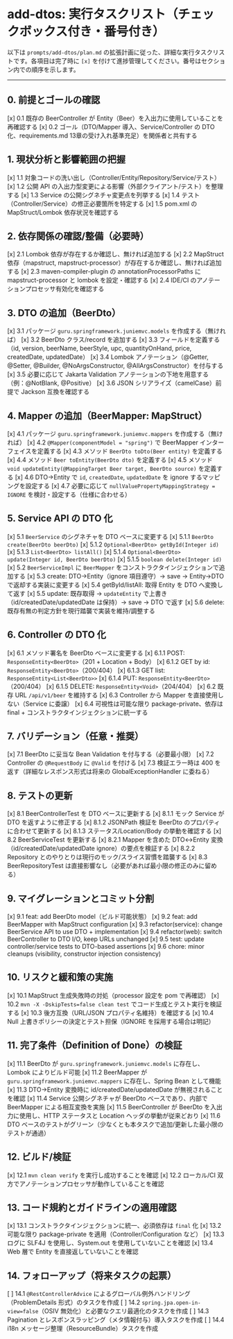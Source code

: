 # add-dtos: 実行タスクリスト（チェックボックス付き・番号付き）

以下は `prompts/add-dtos/plan.md` の拡張計画に従った、詳細な実行タスクリストです。各項目は完了時に `[x]` を付けて進捗管理してください。番号はセクション内での順序を示します。

---

## 0. 前提とゴールの確認
[x] 0.1 既存の BeerController が Entity（Beer）を入出力に使用していることを再確認する
[x] 0.2 ゴール（DTO/Mapper 導入、Service/Controller の DTO 化、requirements.md 13章の受け入れ基準充足）を関係者と共有する

## 1. 現状分析と影響範囲の把握
[x] 1.1 対象コードの洗い出し（Controller/Entity/Repository/Service/テスト）
[x] 1.2 公開 API の入出力型変更による影響（外部クライアント/テスト）を整理する
[x] 1.3 Service の公開シグネチャ変更点を列挙する
[x] 1.4 テスト（Controller/Service）の修正必要箇所を特定する
[x] 1.5 pom.xml の MapStruct/Lombok 依存状況を確認する

## 2. 依存関係の確認/整備（必要時）
[x] 2.1 Lombok 依存が存在するか確認し、無ければ追加する
[x] 2.2 MapStruct 依存（mapstruct, mapstruct-processor）が存在するか確認し、無ければ追加する
[x] 2.3 maven-compiler-plugin の annotationProcessorPaths に mapstruct-processor と lombok を設定・確認する
[x] 2.4 IDE/CI のアノテーションプロセッサ有効化を確認する

## 3. DTO の追加（BeerDto）
[x] 3.1 パッケージ `guru.springframework.juniemvc.models` を作成する（無ければ）
[x] 3.2 BeerDto クラス/record を追加する
[x] 3.3 フィールドを定義する（id, version, beerName, beerStyle, upc, quantityOnHand, price, createdDate, updatedDate）
[x] 3.4 Lombok アノテーション（@Getter, @Setter, @Builder, @NoArgsConstructor, @AllArgsConstructor）を付与する
[x] 3.5 必要に応じて Jakarta Validation アノテーションの下地を用意する（例：@NotBlank, @Positive）
[x] 3.6 JSON シリアライズ（camelCase）前提で Jackson 互換を確認する

## 4. Mapper の追加（BeerMapper: MapStruct）
[x] 4.1 パッケージ `guru.springframework.juniemvc.mappers` を作成する（無ければ）
[x] 4.2 `@Mapper(componentModel = "spring")` で BeerMapper インターフェイスを定義する
[x] 4.3 メソッド `BeerDto toDto(Beer entity)` を定義する
[x] 4.4 メソッド `Beer toEntity(BeerDto dto)` を定義する
[x] 4.5 メソッド `void updateEntity(@MappingTarget Beer target, BeerDto source)` を定義する
[x] 4.6 DTO→Entity で `id`, `createdDate`, `updatedDate` を ignore するマッピングを設定する
[x] 4.7 必要に応じて `nullValuePropertyMappingStrategy = IGNORE` を検討・設定する（仕様に合わせる）

## 5. Service API の DTO 化
[x] 5.1 `BeerService` のシグネチャを DTO ベースに変更する
  [x] 5.1.1 `BeerDto create(BeerDto beerDto)`
  [x] 5.1.2 `Optional<BeerDto> getById(Integer id)`
  [x] 5.1.3 `List<BeerDto> listAll()`
  [x] 5.1.4 `Optional<BeerDto> update(Integer id, BeerDto beerDto)`
  [x] 5.1.5 `boolean delete(Integer id)`
[x] 5.2 `BeerServiceImpl` に `BeerMapper` をコンストラクタインジェクションで追加する
[x] 5.3 create: DTO→Entity（ignore 項目遵守）→ save → Entity→DTO で返却する実装に変更する
[x] 5.4 getById/listAll: 取得 Entity を DTO へ変換して返す
[x] 5.5 update: 既存取得 → `updateEntity` で上書き（id/createdDate/updatedDate は保持）→ save → DTO で返す
[x] 5.6 delete: 既存有無の判定方針を現行踏襲で実装を維持/調整する

## 6. Controller の DTO 化
[x] 6.1 メソッド署名を BeerDto ベースに変更する
  [x] 6.1.1 POST: `ResponseEntity<BeerDto>`（201 + Location + Body）
  [x] 6.1.2 GET by id: `ResponseEntity<BeerDto>`（200/404）
  [x] 6.1.3 GET list: `ResponseEntity<List<BeerDto>>`
  [x] 6.1.4 PUT: `ResponseEntity<BeerDto>`（200/404）
  [x] 6.1.5 DELETE: `ResponseEntity<Void>`（204/404）
[x] 6.2 既存 URL `/api/v1/beer` を維持する
[x] 6.3 Controller から Mapper を直接使用しない（Service に委譲）
[x] 6.4 可視性は可能な限り package-private、依存は final + コンストラクタインジェクションに統一する

## 7. バリデーション（任意・推奨）
[x] 7.1 BeerDto に妥当な Bean Validation を付与する（必要最小限）
[x] 7.2 Controller の `@RequestBody` に `@Valid` を付ける
[x] 7.3 検証エラー時は 400 を返す（詳細なレスポンス形式は将来の GlobalExceptionHandler に委ねる）

## 8. テストの更新
[x] 8.1 BeerControllerTest を DTO ベースに更新する
  [x] 8.1.1 モック Service が DTO を返すように修正する
  [x] 8.1.2 JSONPath 検証を BeerDto のプロパティに合わせて更新する
  [x] 8.1.3 ステータス/Location/Body の挙動を確認する
[x] 8.2 BeerServiceTest を更新する
  [x] 8.2.1 Mapper を含めた DTO↔Entity 変換（id/createdDate/updatedDate ignore）の要点を検証する
  [x] 8.2.2 Repository とのやりとりは現行のモック/スライス習慣を踏襲する
[x] 8.3 BeerRepositoryTest は直接影響なし（必要があれば最小限の修正のみに留める）

## 9. マイグレーションとコミット分割
[x] 9.1 feat: add BeerDto model（ビルド可能状態）
[x] 9.2 feat: add BeerMapper with MapStruct configuration
[x] 9.3 refactor(service): change BeerService API to use DTO + implementation
[x] 9.4 refactor(web): switch BeerController to DTO I/O, keep URLs unchanged
[x] 9.5 test: update controller/service tests to DTO-based assertions
[x] 9.6 chore: minor cleanups (visibility, constructor injection consistency)

## 10. リスクと緩和策の実施
[x] 10.1 MapStruct 生成失敗時の対処（processor 設定を pom で再確認）
[x] 10.2 `mvn -X -DskipTests=false clean test` でコード生成とテスト実行を検証する
[x] 10.3 後方互換（URL/JSON プロパティ名維持）を確認する
[x] 10.4 Null 上書きポリシーの決定とテスト担保（IGNORE を採用する場合は明記）

## 11. 完了条件（Definition of Done）の検証
[x] 11.1 BeerDto が `guru.springframework.juniemvc.models` に存在し、Lombok によりビルド可能
[x] 11.2 BeerMapper が `guru.springframework.juniemvc.mappers` に存在し、Spring Bean として機能
[x] 11.3 DTO→Entity 変換時に id/createdDate/updatedDate が無視されることを確認
[x] 11.4 Service 公開シグネチャが BeerDto ベースであり、内部で BeerMapper による相互変換を実施
[x] 11.5 BeerController が BeerDto を入出力に使用し、HTTP ステータスと Location ヘッダの挙動が従来どおり
[x] 11.6 DTO ベースのテストがグリーン（少なくとも本タスクで追加/更新した最小限のテストが通過）

## 12. ビルド/検証
[x] 12.1 `mvn clean verify` を実行し成功することを確認
[x] 12.2 ローカル/CI 双方でアノテーションプロセッサが動作していることを確認

## 13. コード規約とガイドラインの適用確認
[x] 13.1 コンストラクタインジェクションに統一、必須依存は `final` 化
[x] 13.2 可能な限り package-private を適用（Controller/Configuration など）
[x] 13.3 ログに SLF4J を使用し、System.out を使用していないことを確認
[x] 13.4 Web 層で Entity を直接返していないことを確認

## 14. フォローアップ（将来タスクの起票）
[ ] 14.1 `@RestControllerAdvice` によるグローバル例外ハンドリング（ProblemDetails 形式）のタスクを作成
[ ] 14.2 `spring.jpa.open-in-view=false`（OSIV 無効化）と必要なクエリ最適化のタスクを作成
[ ] 14.3 Pagination とレスポンスラッピング（メタ情報付与）導入タスクを作成
[ ] 14.4 i18n メッセージ整理（ResourceBundle）タスクを作成

